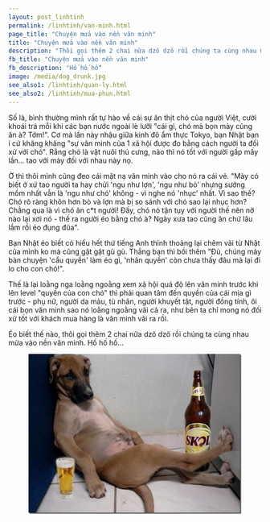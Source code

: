 ```yaml
---
layout: post_linhtinh
permalink: /linhtinh/van-minh.html
page_title: "Chuyện mửa vào nền văn minh"
title: "Chuyện mửa vào nền văn minh"
description: "Thôi gọi thêm 2 chai nữa dzô dzô rồi chúng ta cùng nhau mửa vào nền văn minh. Hố hố hố..."
fb_title: "Chuyện mửa vào nền văn minh"
fb_description: "Hố hố hố"
image: /media/dog_drunk.jpg
see_also1: /linhtinh/quan-ly.html
see_also2: /linhtinh/mua-phun.html
---
```


Số là, bình thường mình rất tự hào về cái sự ăn thịt chó của người Việt, cười khoái trá mỗi khi các bạn nước ngoài lè lưỡi "cái gì, chó mà bọn mày cũng ăn à? Tởm!". Cơ mà lần này nhậu giữa kinh đô ẩm thực Tokyo, bạn Nhật bạn í cứ khăng khăng "sự văn minh của 1 xã hội được đo bằng cách người ta đối xử với chó". Rằng chó là vật nuôi thú cưng, nào thì nó tốt với người gấp mấy lần... tao với mày đối với nhau này nọ.

Ờ thì thôi mình cũng đeo cái mặt nạ văn minh vào cho nó ra cái vẻ. "Mày có biết ở xứ tao người ta hay chửi 'ngu như lợn', 'ngu như bò' nhưng sướng mồm nhất vẫn là 'ngu như chó' không - vì nghe nó 'nhục' nhất. Vì sao thế? Chó rõ ràng khôn hơn bò và lợn mà bị so sánh với chó sao lại nhục hơn? Chẳng qua là vì chó ăn c*t người! Đấy, chó nó tận tụy với người thế nên nỡ nào lại xơi nó - thế ra người éo bằng chó à? Ngày xưa tao cũng ăn chứ lâu lắm rồi éo đụng đũa".

Bạn Nhật éo biết có hiểu hết thứ tiếng Anh thỉnh thoảng lại chêm vài từ Nhật của mình ko mà cũng gật gật gù gù. Thằng bạn thì bồi thêm "Đù, chúng mày bàn chuyện 'cẩu quyền' làm éo gì, 'nhân quyền' còn chưa thấy đâu mà lại đi lo cho con chó!".

Thế là lại loằng nga loằng ngoằng xem xã hội quá độ lên văn minh trước khi lên level "quyền của con chó" thì phải quan tâm đến quyền của cái mịa gì trước - phụ nữ, người da màu, tù nhân, người khuyết tật, người đồng tính, ôi cái bọn văn minh sao nó loằng ngoằng vãi cả ra, như bên ta chỉ mong nó đối xử tốt với khách mua hàng là văn minh vãi ra rồi.

Éo biết thế nào, thôi gọi thêm 2 chai nữa dzô dzô rồi chúng ta cùng nhau mửa vào nền văn minh. Hố hố hố...

<figure>
  <div class="img-container">
  <img src="/media/dog_drunk.jpg" alt="Mửa vào nền văn minh"></img>
  </div>
</figure>